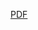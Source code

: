 [PDF](http://latex.aslushnikov.com/compile?git=https://github.com/mgeier/literature-review&target=panning/panning.tex&download=mgeier_panning.pdf)
